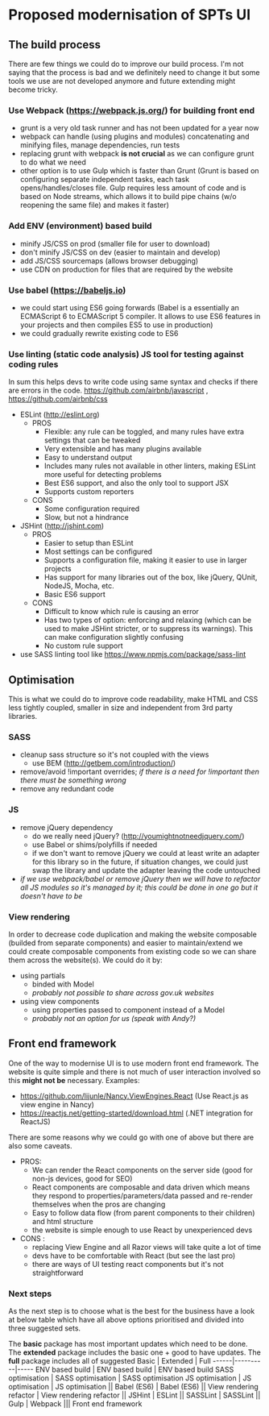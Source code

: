 # Proposed modernisation of SPTs UI
## The build process
There are few things we could do to improve our build process. I'm not saying that the process is bad and we definitely need to change it but some tools we use are not developed anymore and future extending might become tricky.
### Use Webpack (https://webpack.js.org/) for building front end
* grunt is a very old task runner and has not been updated for a year now
* webpack can handle (using plugins and modules) concatenating and minifying files, manage dependencies, run tests
* replacing grunt with webpack **is not crucial** as we can configure grunt to do what we need
* other option is to use Gulp which is faster than Grunt (Grunt is based on configuring separate independent tasks, each task opens/handles/closes file. Gulp requires less amount of code and is based on Node streams, which allows it to build pipe chains (w/o reopening the same file) and makes it faster)
### Add ENV (environment) based build
* minify JS/CSS on prod (smaller file for user to download)
* don't minify JS/CSS on dev (easier to maintain and develop)
* add JS/CSS sourcemaps (allows browser debugging)
* use CDN on production for files that are required by the website
### Use babel (https://babeljs.io)
* we could start using ES6 going forwards (Babel is a essentially an ECMAScript 6 to ECMAScript 5 compiler. It allows to use ES6 features in your projects and then compiles ES5 to use in production)
* we could gradually rewrite existing code to ES6
### Use linting (static code analysis) JS tool for testing against coding rules
In sum this helps devs to write code using same syntax and checks if there are errors in the code. https://github.com/airbnb/javascript , https://github.com/airbnb/css
* ESLint (http://eslint.org)
  * PROS
    * Flexible: any rule can be toggled, and many rules have extra settings that can be tweaked
    * Very extensible and has many plugins available
    * Easy to understand output
    * Includes many rules not available in other linters, making ESLint more useful for detecting problems
    * Best ES6 support, and also the only tool to support JSX
    * Supports custom reporters
  * CONS
    * Some configuration required
    * Slow, but not a hindrance
* JSHint (http://jshint.com)
  * PROS
    * Easier to setup than ESLint
    * Most settings can be configured
    * Supports a configuration file, making it easier to use in larger projects
    * Has support for many libraries out of the box, like jQuery, QUnit, NodeJS, Mocha, etc.
    * Basic ES6 support
  * CONS
    * Difficult to know which rule is causing an error
    * Has two types of option: enforcing and relaxing (which can be used to make JSHint stricter, or to suppress its warnings). This can make configuration slightly confusing
    * No custom rule support
* use SASS linting tool like https://www.npmjs.com/package/sass-lint
## Optimisation
This is what we could do to improve code readability, make HTML and CSS less tightly coupled, smaller in size and independent from 3rd party libraries.
### SASS
* cleanup sass structure so it's not coupled with the views
  * use BEM (http://getbem.com/introduction/)
* remove/avoid !important overrides; _if there is a need for !important then there must be something wrong_
* remove any redundant code
### JS
* remove jQuery dependency
  * do we really need jQuery? (http://youmightnotneedjquery.com/)
  * use Babel or shims/polyfills if needed
  * if we don't want to remove jQuery we could at least write an adapter for this library so in the future, if situation changes, we could just swap the library and update the adapter leaving the code untouched
* _if we use webpack/babel or remove jQuery then we will have to refactor all JS modules so it's managed by it; this could be done in one go but it doesn't have to be_
### View rendering
In order to decrease code duplication and making the website composable (builded from separate components) and easier to maintain/extend we could create composable components from existing code so we can share them across the website(s). We could do it by:
* using partials
  * binded with Model
  * _probably not possible to share across gov.uk websites_
* using view components
  * using properties passed to component instead of a Model
  * _probably not an option for us (speak with Andy?)_
## Front end framework
One of the way to modernise UI is to use modern front end framework. The website is quite simple and there is not much of user interaction involved so this **might not be** necessary. Examples:
* https://github.com/lijunle/Nancy.ViewEngines.React (Use React.js as view engine in Nancy)
* https://reactjs.net/getting-started/download.html (.NET integration for ReactJS)

There are some reasons why we could go with one of above but there are also some caveats.
* PROS:
  * We can render the React components on the server side (good for non-js devices, good for SEO)
  * React components are composable and data driven which means they respond to properties/parameters/data passed and re-render themselves when the pros are changing
  * Easy to follow data flow (from parent components to their children) and html structure
  * the website is simple enough to use React by unexperienced devs
* CONS :
  * replacing View Engine and all Razor views will take quite a lot of time
  * devs have to be comfortable with React (but see the last pro)
  * there are ways of UI testing react components but it's not straightforward

### Next steps
As the next step is to choose what is the best for the business have a look at below table which have all above options prioritised and divided into three suggested sets.

The **basic** package has most important updates which need to be done.
The **extended** package includes the basic one + good to have updates.
The **full** package includes all of suggested 
 Basic | Extended | Full
------|----------|-----
ENV based build | ENV based build | ENV based build
SASS optimisation | SASS optimisation | SASS optimisation
JS optimisation | JS optimisation | JS optimisation
|| Babel (ES6) | Babel (ES6)
|| View rendering refactor | View rendering refactor
|| JSHint | ESLint
|| SASSLint | SASSLint
|| Gulp | Webpack
||| Front end framework
